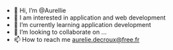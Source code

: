 - 👋 Hi, I’m @Aurellie
- 👀 I am interested in application and web development 
- 🌱 I’m currently learning application development 
- 💞️ I’m looking to collaborate on ...
- 📫 How to reach me aurelie.decroux@free.fr

<!---
Aurellie/Aurellie is a ✨ special ✨ repository because its `README.md` (this file) appears on your GitHub profile.
You can click the Preview link to take a look at your changes.
--->
